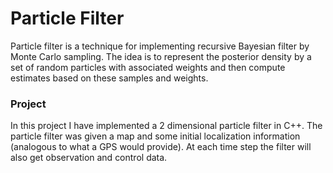 # Particle Filter

Particle filter is a technique for implementing recursive Bayesian filter by Monte Carlo sampling. The idea is to represent the posterior density by a set of random particles with associated weights and then compute estimates based on these samples and weights.

### Project

In this project I have implemented a 2 dimensional particle filter in C++. The particle filter was given a map and some initial localization information (analogous to what a GPS would provide). At each time step the filter will also get observation and control data.
